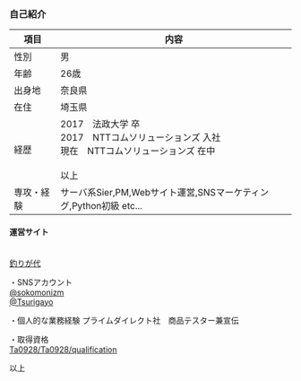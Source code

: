 ### 自己紹介

| 項目 |  内容   |
| --- | --- | 
| 性別 | 男 | 
| 年齢 | 26歳 |
| 出身地 | 奈良県 |
| 在住 | 埼玉県 |
| 経歴 | 2017　法政大学 卒 <br>2017　NTTコムソリューションズ 入社 <br>現在　NTTコムソリューションズ 在中 <br><br>以上 |
| 専攻・経験 | サーバ系Sier,PM,Webサイト運営,SNSマーケティング,Python初級 etc... |

#### 運営サイト
<br>[釣りが代](https://tsuri-info.com/)

・SNSアカウント
<br>[@sokomonizm](https://twitter.com/sokomonizm)
<br>[@Tsurigayo](https://twitter.com/Tsurigayo)

・個人的な業務経験
プライムダイレクト社　商品テスター兼宣伝

・取得資格
<br>[Ta0928/Ta0928/qualification](https://github.com/Ta0928/Ta0928/tree/main/qualification)

以上



<!--
**Ta0928/Ta0928** is a ✨ _special_ ✨ repository because its `README.md` (this file) appears on your GitHub profile.

Here are some ideas to get you started:

- 🔭 I’m currently working on ...
- 🌱 I’m currently learning ...
- 👯 I’m looking to collaborate on ...
- 🤔 I’m looking for help with ...
- 💬 Ask me about ...
- 📫 How to reach me: ...
- 😄 Pronouns: ...
- ⚡ Fun fact: ...
-->
